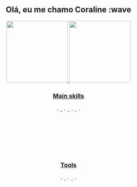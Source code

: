<center>
   
   ## Olá, eu me chamo Coraline :wave

</center>
<div align="center">
    <a href="https://github.com/CoralineVi">
        <img height="166em" src="https://github-readme-stats.vercel.app/api?username=CoralineVi&show_icons=true&theme=shades-of-purple&include_all_commits=true&count_private=true"/>
        <img height="166em" src="https://github-readme-stats.vercel.app/api/top-langs/?username=CoralineVi&langs_count=20&theme=shades-of-purple&layout=compact"/>
</div>

<div align="center">

### Main skills

<code><img width="3%" src="https://cdn.jsdelivr.net/gh/devicons/devicon/icons/python/python-original.svg"></code>
<code><img width="3%" src="https://cdn.jsdelivr.net/gh/devicons/devicon/icons/javascript/javascript-original.svg"></code>
<code><img width="3%" src="https://cdn.jsdelivr.net/gh/devicons/devicon/icons/html5/html5-original.svg"></code>
<code><img width="3%" src="https://cdn.jsdelivr.net/gh/devicons/devicon/icons/css3/css3-original.svg"></code>
  
### Tools

<code><img width="3%" src="https://cdn-icons-png.flaticon.com/512/733/733553.png"></code>
<code><img width="3%" src="https://cdn.jsdelivr.net/gh/devicons/devicon/icons/git/git-original.svg"></code>
<code><img width="3%" src="https://cdn.jsdelivr.net/gh/devicons/devicon/icons/vscode/vscode-original.svg"></code>
</div>
